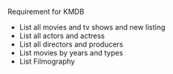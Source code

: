 Requirement for KMDB
- List all movies and tv shows and new listing
- List all actors and actress
- List all directors and producers
- List movies by years and types
- List Filmography